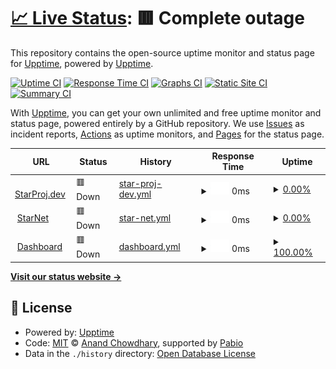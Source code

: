# [📈 Live Status](https://status.starproj.dev): <!--live status--> **🟥 Complete outage**

This repository contains the open-source uptime monitor and status page for [Upptime](https://upptime.js.org), powered by [Upptime](https://github.com/upptime/upptime).

[![Uptime CI](https://github.com/StarProjDev/StarProj_Uptime/workflows/Uptime%20CI/badge.svg)](https://github.com/StarProjDev/StarProj_Uptime/actions?query=workflow%3A%22Uptime+CI%22)
[![Response Time CI](https://github.com/StarProjDev/StarProj_Uptime/workflows/Response%20Time%20CI/badge.svg)](https://github.com/StarProjDev/StarProj_Uptime/actions?query=workflow%3A%22Response+Time+CI%22)
[![Graphs CI](https://github.com/StarProjDev/StarProj_Uptime/workflows/Graphs%20CI/badge.svg)](https://github.com/StarProjDev/StarProj_Uptime/actions?query=workflow%3A%22Graphs+CI%22)
[![Static Site CI](https://github.com/StarProjDev/StarProj_Uptime/workflows/Static%20Site%20CI/badge.svg)](https://github.com/StarProjDev/StarProj_Uptime/actions?query=workflow%3A%22Static+Site+CI%22)
[![Summary CI](https://github.com/StarProjDev/StarProj_Uptime/workflows/Summary%20CI/badge.svg)](https://github.com/StarProjDev/StarProj_Uptime/actions?query=workflow%3A%22Summary+CI%22)

With [Upptime](https://upptime.js.org), you can get your own unlimited and free uptime monitor and status page, powered entirely by a GitHub repository. We use [Issues](https://github.com/upptime/upptime/issues) as incident reports, [Actions](https://github.com/StarProjDev/StarProj_Uptime/actions) as uptime monitors, and [Pages](https://status.starproj.dev) for the status page.

<!--start: status pages-->
<!-- This summary is generated by Upptime (https://github.com/upptime/upptime) -->
<!-- Do not edit this manually, your changes will be overwritten -->
<!-- prettier-ignore -->
| URL | Status | History | Response Time | Uptime |
| --- | ------ | ------- | ------------- | ------ |
| <img alt="" src="https://icons.duckduckgo.com/ip3/www.starproj.dev.ico" height="13"> [StarProj.dev](https://www.StarProj.dev) | 🟥 Down | [star-proj-dev.yml](https://github.com/StarProjDev/StarProj_Uptime/commits/HEAD/history/star-proj-dev.yml) | <details><summary><img alt="Response time graph" src="./graphs/star-proj-dev/response-time-week.png" height="20"> 0ms</summary><br><a href="https://status.starproj.dev/history/star-proj-dev"><img alt="Response time 993" src="https://img.shields.io/endpoint?url=https%3A%2F%2Fraw.githubusercontent.com%2FStarProjDev%2FStarProj_Uptime%2FHEAD%2Fapi%2Fstar-proj-dev%2Fresponse-time.json"></a><br><a href="https://status.starproj.dev/history/star-proj-dev"><img alt="24-hour response time 0" src="https://img.shields.io/endpoint?url=https%3A%2F%2Fraw.githubusercontent.com%2FStarProjDev%2FStarProj_Uptime%2FHEAD%2Fapi%2Fstar-proj-dev%2Fresponse-time-day.json"></a><br><a href="https://status.starproj.dev/history/star-proj-dev"><img alt="7-day response time 0" src="https://img.shields.io/endpoint?url=https%3A%2F%2Fraw.githubusercontent.com%2FStarProjDev%2FStarProj_Uptime%2FHEAD%2Fapi%2Fstar-proj-dev%2Fresponse-time-week.json"></a><br><a href="https://status.starproj.dev/history/star-proj-dev"><img alt="30-day response time 840" src="https://img.shields.io/endpoint?url=https%3A%2F%2Fraw.githubusercontent.com%2FStarProjDev%2FStarProj_Uptime%2FHEAD%2Fapi%2Fstar-proj-dev%2Fresponse-time-month.json"></a><br><a href="https://status.starproj.dev/history/star-proj-dev"><img alt="1-year response time 993" src="https://img.shields.io/endpoint?url=https%3A%2F%2Fraw.githubusercontent.com%2FStarProjDev%2FStarProj_Uptime%2FHEAD%2Fapi%2Fstar-proj-dev%2Fresponse-time-year.json"></a></details> | <details><summary><a href="https://status.starproj.dev/history/star-proj-dev">0.00%</a></summary><a href="https://status.starproj.dev/history/star-proj-dev"><img alt="All-time uptime 73.81%" src="https://img.shields.io/endpoint?url=https%3A%2F%2Fraw.githubusercontent.com%2FStarProjDev%2FStarProj_Uptime%2FHEAD%2Fapi%2Fstar-proj-dev%2Fuptime.json"></a><br><a href="https://status.starproj.dev/history/star-proj-dev"><img alt="24-hour uptime 0.00%" src="https://img.shields.io/endpoint?url=https%3A%2F%2Fraw.githubusercontent.com%2FStarProjDev%2FStarProj_Uptime%2FHEAD%2Fapi%2Fstar-proj-dev%2Fuptime-day.json"></a><br><a href="https://status.starproj.dev/history/star-proj-dev"><img alt="7-day uptime 0.00%" src="https://img.shields.io/endpoint?url=https%3A%2F%2Fraw.githubusercontent.com%2FStarProjDev%2FStarProj_Uptime%2FHEAD%2Fapi%2Fstar-proj-dev%2Fuptime-week.json"></a><br><a href="https://status.starproj.dev/history/star-proj-dev"><img alt="30-day uptime 16.78%" src="https://img.shields.io/endpoint?url=https%3A%2F%2Fraw.githubusercontent.com%2FStarProjDev%2FStarProj_Uptime%2FHEAD%2Fapi%2Fstar-proj-dev%2Fuptime-month.json"></a><br><a href="https://status.starproj.dev/history/star-proj-dev"><img alt="1-year uptime 73.81%" src="https://img.shields.io/endpoint?url=https%3A%2F%2Fraw.githubusercontent.com%2FStarProjDev%2FStarProj_Uptime%2FHEAD%2Fapi%2Fstar-proj-dev%2Fuptime-year.json"></a></details>
| <img alt="" src="https://icons.duckduckgo.com/ip3/www.starnet.starproj.dev.ico" height="13"> [StarNet](https://www.starnet.starproj.dev) | 🟥 Down | [star-net.yml](https://github.com/StarProjDev/StarProj_Uptime/commits/HEAD/history/star-net.yml) | <details><summary><img alt="Response time graph" src="./graphs/star-net/response-time-week.png" height="20"> 0ms</summary><br><a href="https://status.starproj.dev/history/star-net"><img alt="Response time 945" src="https://img.shields.io/endpoint?url=https%3A%2F%2Fraw.githubusercontent.com%2FStarProjDev%2FStarProj_Uptime%2FHEAD%2Fapi%2Fstar-net%2Fresponse-time.json"></a><br><a href="https://status.starproj.dev/history/star-net"><img alt="24-hour response time 0" src="https://img.shields.io/endpoint?url=https%3A%2F%2Fraw.githubusercontent.com%2FStarProjDev%2FStarProj_Uptime%2FHEAD%2Fapi%2Fstar-net%2Fresponse-time-day.json"></a><br><a href="https://status.starproj.dev/history/star-net"><img alt="7-day response time 0" src="https://img.shields.io/endpoint?url=https%3A%2F%2Fraw.githubusercontent.com%2FStarProjDev%2FStarProj_Uptime%2FHEAD%2Fapi%2Fstar-net%2Fresponse-time-week.json"></a><br><a href="https://status.starproj.dev/history/star-net"><img alt="30-day response time 817" src="https://img.shields.io/endpoint?url=https%3A%2F%2Fraw.githubusercontent.com%2FStarProjDev%2FStarProj_Uptime%2FHEAD%2Fapi%2Fstar-net%2Fresponse-time-month.json"></a><br><a href="https://status.starproj.dev/history/star-net"><img alt="1-year response time 945" src="https://img.shields.io/endpoint?url=https%3A%2F%2Fraw.githubusercontent.com%2FStarProjDev%2FStarProj_Uptime%2FHEAD%2Fapi%2Fstar-net%2Fresponse-time-year.json"></a></details> | <details><summary><a href="https://status.starproj.dev/history/star-net">0.00%</a></summary><a href="https://status.starproj.dev/history/star-net"><img alt="All-time uptime 73.81%" src="https://img.shields.io/endpoint?url=https%3A%2F%2Fraw.githubusercontent.com%2FStarProjDev%2FStarProj_Uptime%2FHEAD%2Fapi%2Fstar-net%2Fuptime.json"></a><br><a href="https://status.starproj.dev/history/star-net"><img alt="24-hour uptime 0.00%" src="https://img.shields.io/endpoint?url=https%3A%2F%2Fraw.githubusercontent.com%2FStarProjDev%2FStarProj_Uptime%2FHEAD%2Fapi%2Fstar-net%2Fuptime-day.json"></a><br><a href="https://status.starproj.dev/history/star-net"><img alt="7-day uptime 0.00%" src="https://img.shields.io/endpoint?url=https%3A%2F%2Fraw.githubusercontent.com%2FStarProjDev%2FStarProj_Uptime%2FHEAD%2Fapi%2Fstar-net%2Fuptime-week.json"></a><br><a href="https://status.starproj.dev/history/star-net"><img alt="30-day uptime 16.78%" src="https://img.shields.io/endpoint?url=https%3A%2F%2Fraw.githubusercontent.com%2FStarProjDev%2FStarProj_Uptime%2FHEAD%2Fapi%2Fstar-net%2Fuptime-month.json"></a><br><a href="https://status.starproj.dev/history/star-net"><img alt="1-year uptime 73.81%" src="https://img.shields.io/endpoint?url=https%3A%2F%2Fraw.githubusercontent.com%2FStarProjDev%2FStarProj_Uptime%2FHEAD%2Fapi%2Fstar-net%2Fuptime-year.json"></a></details>
| <img alt="" src="https://icons.duckduckgo.com/ip3/www.dashboard.starproj.dev.ico" height="13"> [Dashboard](https://www.dashboard.starproj.dev) | 🟥 Down | [dashboard.yml](https://github.com/StarProjDev/StarProj_Uptime/commits/HEAD/history/dashboard.yml) | <details><summary><img alt="Response time graph" src="./graphs/dashboard/response-time-week.png" height="20"> 0ms</summary><br><a href="https://status.starproj.dev/history/dashboard"><img alt="Response time 0" src="https://img.shields.io/endpoint?url=https%3A%2F%2Fraw.githubusercontent.com%2FStarProjDev%2FStarProj_Uptime%2FHEAD%2Fapi%2Fdashboard%2Fresponse-time.json"></a><br><a href="https://status.starproj.dev/history/dashboard"><img alt="24-hour response time 0" src="https://img.shields.io/endpoint?url=https%3A%2F%2Fraw.githubusercontent.com%2FStarProjDev%2FStarProj_Uptime%2FHEAD%2Fapi%2Fdashboard%2Fresponse-time-day.json"></a><br><a href="https://status.starproj.dev/history/dashboard"><img alt="7-day response time 0" src="https://img.shields.io/endpoint?url=https%3A%2F%2Fraw.githubusercontent.com%2FStarProjDev%2FStarProj_Uptime%2FHEAD%2Fapi%2Fdashboard%2Fresponse-time-week.json"></a><br><a href="https://status.starproj.dev/history/dashboard"><img alt="30-day response time 0" src="https://img.shields.io/endpoint?url=https%3A%2F%2Fraw.githubusercontent.com%2FStarProjDev%2FStarProj_Uptime%2FHEAD%2Fapi%2Fdashboard%2Fresponse-time-month.json"></a><br><a href="https://status.starproj.dev/history/dashboard"><img alt="1-year response time 0" src="https://img.shields.io/endpoint?url=https%3A%2F%2Fraw.githubusercontent.com%2FStarProjDev%2FStarProj_Uptime%2FHEAD%2Fapi%2Fdashboard%2Fresponse-time-year.json"></a></details> | <details><summary><a href="https://status.starproj.dev/history/dashboard">100.00%</a></summary><a href="https://status.starproj.dev/history/dashboard"><img alt="All-time uptime 91.01%" src="https://img.shields.io/endpoint?url=https%3A%2F%2Fraw.githubusercontent.com%2FStarProjDev%2FStarProj_Uptime%2FHEAD%2Fapi%2Fdashboard%2Fuptime.json"></a><br><a href="https://status.starproj.dev/history/dashboard"><img alt="24-hour uptime 100.00%" src="https://img.shields.io/endpoint?url=https%3A%2F%2Fraw.githubusercontent.com%2FStarProjDev%2FStarProj_Uptime%2FHEAD%2Fapi%2Fdashboard%2Fuptime-day.json"></a><br><a href="https://status.starproj.dev/history/dashboard"><img alt="7-day uptime 100.00%" src="https://img.shields.io/endpoint?url=https%3A%2F%2Fraw.githubusercontent.com%2FStarProjDev%2FStarProj_Uptime%2FHEAD%2Fapi%2Fdashboard%2Fuptime-week.json"></a><br><a href="https://status.starproj.dev/history/dashboard"><img alt="30-day uptime 100.00%" src="https://img.shields.io/endpoint?url=https%3A%2F%2Fraw.githubusercontent.com%2FStarProjDev%2FStarProj_Uptime%2FHEAD%2Fapi%2Fdashboard%2Fuptime-month.json"></a><br><a href="https://status.starproj.dev/history/dashboard"><img alt="1-year uptime 91.01%" src="https://img.shields.io/endpoint?url=https%3A%2F%2Fraw.githubusercontent.com%2FStarProjDev%2FStarProj_Uptime%2FHEAD%2Fapi%2Fdashboard%2Fuptime-year.json"></a></details>

<!--end: status pages-->

[**Visit our status website →**](https://status.starproj.dev)

## 📄 License

- Powered by: [Upptime](https://github.com/upptime/upptime)
- Code: [MIT](./LICENSE) © [Anand Chowdhary](https://anandchowdhary.com), supported by [Pabio](https://pabio.com)
- Data in the `./history` directory: [Open Database License](https://opendatacommons.org/licenses/odbl/1-0/)
